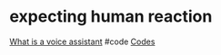 # expecting human reaction
[What is a voice assistant](output/themes/What%20is%20a%20voice%20assistant.md)
#code [Codes](output/codes/Codes.md)